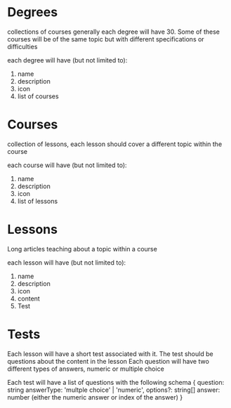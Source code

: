 # Degrees

collections of courses generally each degree will have 30. Some of these courses will be of the same topic
but with different specifications or difficulties

each degree will have (but not limited to):
1. name
2. description
3. icon
4. list of courses

# Courses

collection of lessons, each lesson should cover a different topic within the course

each course will have (but not limited to):
1. name
2. description
3. icon
4. list of lessons


# Lessons

Long articles teaching about a topic within a course

each lesson will have (but not limited to):
1. name
2. description
3. icon
4. content
5. Test

# Tests

Each lesson will have a short test associated with it. The test should be questions about the content in the lesson
Each question will have two different types of answers, numeric or multiple choice

Each test will have a list of questions with the following schema
{
    question: string
    answerType: 'multple choice' | 'numeric',
    options?: string[]
    answer: number (either the numeric answer or index of the answer)
}
